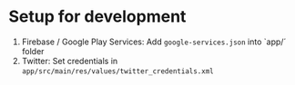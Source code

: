 # Setup for development
1. Firebase / Google Play Services: Add `google-services.json` into `app/´ folder
2. Twitter: Set credentials in `app/src/main/res/values/twitter_credentials.xml`